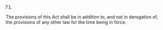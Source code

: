 71.
The provisions of this Act shall be in addition to, and not in derogation of, the provisions of any other law for the time being in force.
